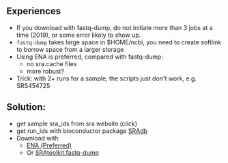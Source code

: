 ## Experiences
- If you download with fastq-dump, do not initiate more than 3 jobs at a time (2019), or some error likely to show up.
- `fastq-dump` takes large space in $HOME/ncbi, you need to create softlink to borrow space from a larger storage
- Using ENA is preferred, compared with fastq-dump: 
  - no sra.cache files
  - more robust?
- Trick: with 2+ runs for a sample, the scripts just don't work, e.g. SRS454725
  

## Solution:
- get sample sra_ids from sra website (click)
- get run_ids with bioconductor package [SRAdb](https://www.biostars.org/p/53627/)
- Download with 
  - [ENA (Preferred)](https://www.biostars.org/p/325010/) 
  - Or [SRAtoolkit.fastq-dump](https://github.com/radio1988/bsub/blob/master/misc/download_sra.bsub)
